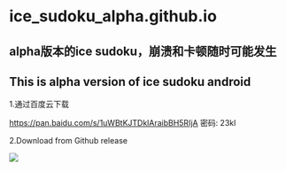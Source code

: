 # ice_sudoku_alpha.github.io

## alpha版本的ice sudoku，崩溃和卡顿随时可能发生

## This is alpha version of ice sudoku android

1.通过百度云下载

<https://pan.baidu.com/s/1uWBtKJTDklAraibBH5RIjA>  密码: 23kl

2.Download from Github release

![](https://user-images.githubusercontent.com/31509619/97099977-cee0ab00-16c9-11eb-846d-c729397dba84.png)
